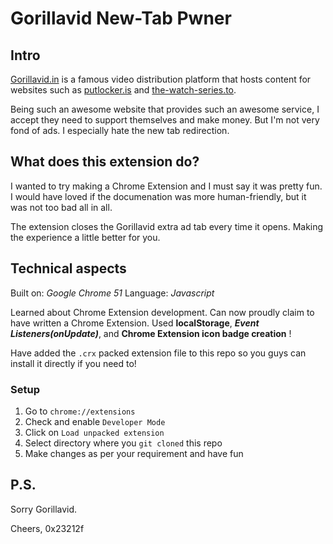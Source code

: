 # Gorillavid New-Tab Pwner

## Intro

[Gorillavid.in](http://gorillavid.in) is a famous video distribution platform that hosts content for websites such as [putlocker.is](http://putlocker.is) and [the-watch-series.to](http://the-watch-series.to).

Being such an awesome website that provides such an awesome service, I accept they need to support themselves and make money. But I'm not very fond of ads. I especially hate the new tab redirection.

## What does this extension do?

I wanted to try making a Chrome Extension and I must say it was pretty fun. I would have loved if the documenation was more human-friendly, but it was not too bad all in all.

The extension closes the Gorillavid extra ad tab every time it opens. Making the experience a little better for you.

## Technical aspects

Built on: _Google Chrome 51_
Language: _Javascript_

Learned about Chrome Extension development. Can now proudly claim to have written a Chrome Extension. Used **localStorage**, **_Event Listeners(onUpdate)_**, and **Chrome Extension icon badge creation** !

Have added the `.crx` packed extension file to this repo so you guys can install it directly if you need to!

### Setup

1. Go to `chrome://extensions`
2. Check and enable `Developer Mode`
3. Click on `Load unpacked extension`
4. Select directory where you `git cloned` this repo
5. Make changes as per your requirement and have fun

## P.S.

Sorry Gorillavid.

Cheers,
0x23212f
